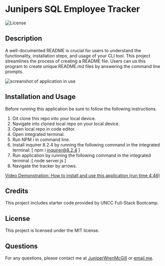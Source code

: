 # Junipers SQL Employee Tracker
![License](https://img.shields.io/badge/license-MIT-brightgreen)
## Description
 A well-documented README is crucial for users to understand the functionality, installation steps, and usage of your CLI tool. This project streamlines the process of creating a README file. Users can us this program to create unique README.md files by answering the command line prompts. 

![screanshot of application in use](imgs/finished.png)


## Installation and Usage 

Before running this application be sure to follow the following instructions. 
1. Git clone this repo into your local device. 
2. Navigate into cloned local repo on your local device. 
3. Open local repo in code editor. 
4. Open integrated terminal.
5. Run NPM i in command line.
6. Install inquirer 8.2.4 by running the following command in the integrated terminal: [ npm i inquirer@8.2.4 ]
7. Run application by running the following command in the integrated terminal :[ node server.js ]
8. Navigate the tracker by arrows. 

[Video Demonstration: How to install and use this application (run time 4:46)](https://drive.google.com/file/d/1ITeqT2yn9MVW296IuBpRRbtV7zGEr-ZV/view)

## Credits
This project includes starter code provided by UNCC Full-Stack Bootcamp.

## License
This project is licensed under the MIT license. 

## Questions
For any questions, please contact me at [JuniperWrenMcGill](https://github.com/JuniperWrenMcGill) or [email me](mailto:juniperwrenart@gmail.com ).